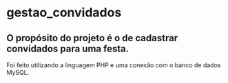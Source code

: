 # gestao_convidados
## O propósito do projeto é o de cadastrar convidados para uma festa.
Foi feito utilizando a linguagem PHP e uma conexão com o banco de dados MySQL.

